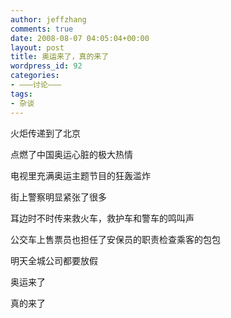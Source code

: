 ```yaml
---
author: jeffzhang
comments: true
date: 2008-08-07 04:05:04+00:00
layout: post
title: 奥运来了，真的来了
wordpress_id: 92
categories:
- ———讨论———
tags:
- 杂谈
---
```


火炬传递到了北京

点燃了中国奥运心脏的极大热情

电视里充满奥运主题节目的狂轰滥炸

街上警察明显紧张了很多

耳边时不时传来救火车，救护车和警车的鸣叫声

公交车上售票员也担任了安保员的职责检查乘客的包包

明天全城公司都要放假

奥运来了

真的来了
